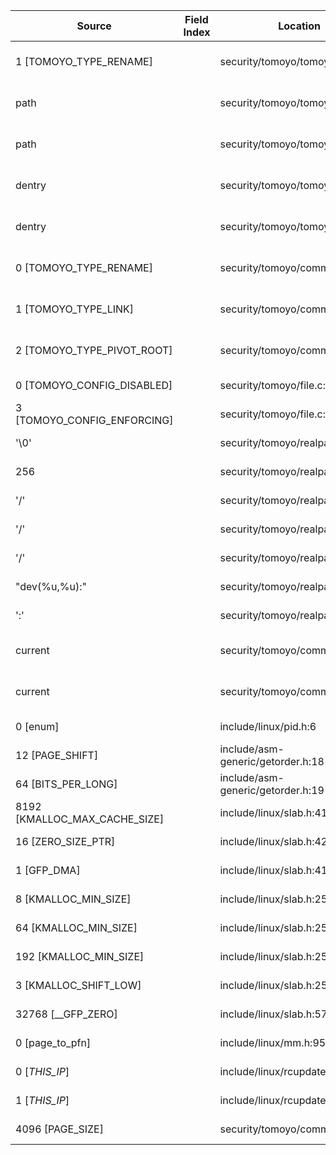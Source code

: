 | Source                        | Field Index | Location                          | Label at Source             |
|-------------------------------|-------------|-----------------------------------|-----------------------------|
| 1 [TOMOYO_TYPE_RENAME]        |             | security/tomoyo/tomoyo.c:280      | operation, static, mediator |
| path                          |             | security/tomoyo/tomoyo.c:293      | object, dynamic, input      |
| path                          |             | security/tomoyo/tomoyo.c:293      | object, dynamic, input      |
| dentry                        |             | security/tomoyo/tomoyo.c:293      | object, dynamic, input      |
| dentry                        |             | security/tomoyo/tomoyo.c:293      | object, dynamic, input      |
| 0 [TOMOYO_TYPE_RENAME]        |             | security/tomoyo/common.h:909      | operation, static, mediator |
| 1 [TOMOYO_TYPE_LINK]          |             | security/tomoyo/common.h:910      | operation, static, mediator |
| 2 [TOMOYO_TYPE_PIVOT_ROOT]    |             | security/tomoyo/common.h:915      | operation, static, mediator |
| 0 [TOMOYO_CONFIG_DISABLED]    |             | security/tomoyo/file.c:702        | all, static, mediator       |
| 3 [TOMOYO_CONFIG_ENFORCING]   |             | security/tomoyo/file.c:721        | all, static, mediator       |
| '\0'                          |             | security/tomoyo/realpath.c:269    | all, static, mediator       |
| 256                           |             | security/tomoyo/realpath.c:125    | all, static, mediator       |
| '/'                           |             | security/tomoyo/realpath.c:158    | all, static, mediator       |
| '/'                           |             | security/tomoyo/realpath.c:127    | all, static, mediator       |
| '/'                           |             | security/tomoyo/realpath.c:130    | all, static, mediator       |
| "dev(%u,%u):"                 |             | security/tomoyo/realpath.c:185    | all, static, mediator       |
| ':'                           |             | security/tomoyo/realpath.c:203    | all, static, mediator       |
| current                       |             | security/tomoyo/common.h:1139     | subject, dynamic, external  |
| current                       |             | security/tomoyo/common.h:1124     | subject, dynamic, external  |
| 0 [enum]                      |             | include/linux/pid.h:6             | all, static, external       |
| 12 [PAGE_SHIFT]               |             | include/asm-generic/getorder.h:18 | all, static, external       |
| 64 [BITS_PER_LONG]            |             | include/asm-generic/getorder.h:19 | all, static, external       |
| 8192 [KMALLOC_MAX_CACHE_SIZE] |             | include/linux/slab.h:415          | all, static, external       |
| 16 [ZERO_SIZE_PTR]            |             | include/linux/slab.h:422          | all, static, external       |
| 1 [GFP_DMA]                   |             | include/linux/slab.h:418          | all, static, external       |
| 8 [KMALLOC_MIN_SIZE]          |             | include/linux/slab.h:252          | all, static, external       |
| 64 [KMALLOC_MIN_SIZE]         |             | include/linux/slab.h:255          | all, static, external       |
| 192 [KMALLOC_MIN_SIZE]        |             | include/linux/slab.h:257          | all, static, external       |
| 3 [KMALLOC_SHIFT_LOW]         |             | include/linux/slab.h:253          | all, static, external       |
| 32768 [__GFP_ZERO]            |             | include/linux/slab.h:578          | all, static, external       |
| 0 [page_to_pfn]               |             | include/linux/mm.h:951            | all, static, external       |
| 0 [_THIS_IP_]                 |             | include/linux/rcupdate.h:418      | all, static, external       |
| 1 [_THIS_IP_]                 |             | include/linux/rcupdate.h:423      | all, static, external       |
| 4096 [PAGE_SIZE]              |             | security/tomoyo/common.h:1306     | all, static, external       |